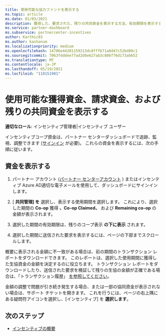 ```yaml
---
title: 使用可能な協力ファンドを表示する
ms.topic: article
ms.date: 01/03/2021
description: 獲得した、要求された、残りの共同資金を表示する方法、有効期限を表示する方法、一貫性のない金額を調整する方法について学習します。
ms.service: partner-dashboard
ms.subservice: partnercenter-incentives
author: Karthic83
ms.author: kashanum
ms.localizationpriority: medium
ms.openlocfilehash: 14706e44201159213dc8fff671a8d47c52bd89c1
ms.sourcegitcommit: 7063fdddee77ad2d8e627ab3c806f76d173ab652
ms.translationtype: MT
ms.contentlocale: ja-JP
ms.lasthandoff: 05/19/2021
ms.locfileid: "110151901"
---
```

# <a name="view-available-earned-claimed-and-remaining-co-op-funds"></a>使用可能な獲得資金、請求資金、および残りの共同資金を表示する

**適切なロール**: インセンティブ管理者|インセンティブ ユーザー

インセンティブコープ資金は、パートナー センターダッシュボードで追跡、監視、調整できます [(サインイン](https://partner.microsoft.com/dashboard/) が必要)。 これらの資金を表示するには、次の手順に従います。

## <a name="view-your-funds"></a>資金を表示する

1. パートナー アカウント [(パートナー センターアカウント](https://partner.microsoft.com/dashboard/) ) またはインセンティブ Azure AD適切な電子メールを使用して、ダッシュボードにサインインします。

2. [ **共同管理] を** 選択し、表示する使用期間を選択します。 これにより、選択した期間の **Co-op** 獲得 **、Co-op Claimed、** および **Remaining co-op** の金額が表示されます。

3. 選択した期間の有効期限は、残りのコープ表示 **の下に表示** されます。  

4. 選択した期間に送信された要求を表示するには、ページの下部までスクロールします。

概要に表示される金額に不一致がある場合は、前の期間のトランザクション レポートをダウンロードできます。 このレポートは、選択した使用期間に獲得した生協資金の金額を決定するのに役立ちます。 トランザクション レポートをダウンロードしたり、送信された要求を検証して残りの生協の金額が正確である場合は、「トランザクション履歴」 [を参照してください](./payout-statement.md#transaction-history)。

金額の調整で問題が引き続き発生する場合、または一部の協同資金が表示されない場合は、サポート チケットを開きます。 これを行うには、ページの右上隅にある疑問符アイコンを選択し、[インセンティブ] を **選択します**。

## <a name="next-steps"></a>次のステップ

- [インセンティブの概要](incentives-get-started-intro.md)